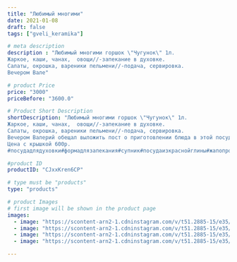 ```yaml
---
title: "Любимый многими"
date: 2021-01-08
draft: false
tags: ["gveli_keramika"]

# meta description
description : "Любимый многими горшок \"Чугунок\" 1л.
Жаркое, каши, чанах,  овощи//-запекание в духовке.
Салаты, окрошка, вареники пельмени//-подача, сервировка. 
Вечером Вале"

# product Price
price: "3000"
priceBefore: "3600.0"

# Product Short Description
shortDescription: "Любимый многими горшок \"Чугунок\" 1л.
Жаркое, каши, чанах,  овощи//-запекание в духовке.
Салаты, окрошка, вареники пельмени//-подача, сервировка. 
Вечером Валерий обещал выложить пост о приготовлении блюда в этой посуде.🖐️💞🍅🍆🥔🥕🧅🧄🥦🥩🍲
Цена с крышкой 600р.
#посудадлядуховки#формадлязапекания#супник#посудаизкраснойглины#жапопрочнаяпосуда#кеци#салатник#вареничница #пелменница"

#product ID
productID: "CJxxKren6CP"

# type must be "products"
type: "products"

# product Images
# first image will be shown in the product page
images:
  - image: "https://scontent-arn2-1.cdninstagram.com/v/t51.2885-15/e35/136121471_1171840256547445_2836645637024519460_n.jpg?se=7&tp=1&_nc_ht=scontent-arn2-1.cdninstagram.com&_nc_cat=101&_nc_ohc=FgfDukyML5gAX-Lv9Nz&oh=6099233533e8fd0e12d10e8ba747d4ae&oe=607066F7&ig_cache_key=MjQ4MTk4MTEwNDg0Njc2MjgyMw%3D%3D.2"
  - image: "https://scontent-arn2-1.cdninstagram.com/v/t51.2885-15/e35/136451084_867625060734925_7732185361363116135_n.jpg?se=7&tp=1&_nc_ht=scontent-arn2-1.cdninstagram.com&_nc_cat=101&_nc_ohc=DuLiUPlBdlAAX_IUwjH&oh=883475185a257382400fd597f18e070e&oe=606FC907&ig_cache_key=MjQ4MTk4MTEwNDgzMDAwMjY3Nw%3D%3D.2"
  - image: "https://scontent-arn2-1.cdninstagram.com/v/t51.2885-15/e35/135784201_1813226765507154_5210729133286576738_n.jpg?se=7&tp=1&_nc_ht=scontent-arn2-1.cdninstagram.com&_nc_cat=106&_nc_ohc=MQklx5GtMp0AX8AfTNM&oh=d9d41cbad98d2413fadbecddcaad1dab&oe=6070D857&ig_cache_key=MjQ4MTk4MTEwNDcxMjM3NDA0OQ%3D%3D.2"
  - image: "https://scontent-arn2-1.cdninstagram.com/v/t51.2885-15/e35/135791755_100295482003986_1210045504142951390_n.jpg?se=7&tp=1&_nc_ht=scontent-arn2-1.cdninstagram.com&_nc_cat=106&_nc_ohc=B_eY_ec3nKYAX9e3K3h&oh=d04afcff8abb8f9e294f551fd3a133b7&oe=606DD6FC&ig_cache_key=MjQ4MTk4MTEwNDcyOTIxNzExMQ%3D%3D.2"

---
```

